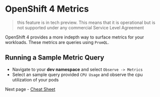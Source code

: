 # OpenShift 4 Metrics
> this feature is in tech preview. This means that it is operational but is not supported under any commercial Service Level Agreement 

OpenShift 4 provides a more indepth way to surface metrics for your workloads. These metrics are queries using `PromQL`. 

## Running a Sample Metric Query

- Navigate to your __dev namespace__ and select `Observe -> Metrics`
- Select an sample query provided `CPU Usage` and observe the cpu utilization of your pods

Next page - [Cheat Sheet](./14_cheatsheet.md) 